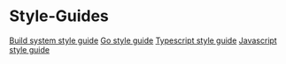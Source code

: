 # Style-Guides

[Build system style guide](https://docs.bazel.build/versions/master/skylark/build-style.html)
[Go style guide](https://github.com/golang/go/wiki/CodeReviewComments)
[Typescript style guide](https://google.github.io/styleguide/tsguide.html)
[Javascript style guide](https://google.github.io/styleguide/jsguide.html)